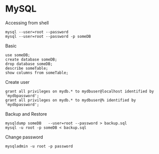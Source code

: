 MySQL
=====

Accessing from shell

    mysql --user=root --password
    mysql --user=root --password -p someDB

Basic

    use someDB;
    create database someDB;
    drop database someDB;
    describe someTable;
    show columns from someTable;

Create user

    grant all privileges on mydb.* to mydbuser@localhost identified by 'mydbpassword';
    grant all privileges on mydb.* to mydbuser@% identified by 'mydbpassword';

Backup and Restore

    mysqldump someDB   --user=root --password > backup.sql
    mysql -u root -p someDB < backup.sql

Change password
    
    mysqladmin -u root -p password
